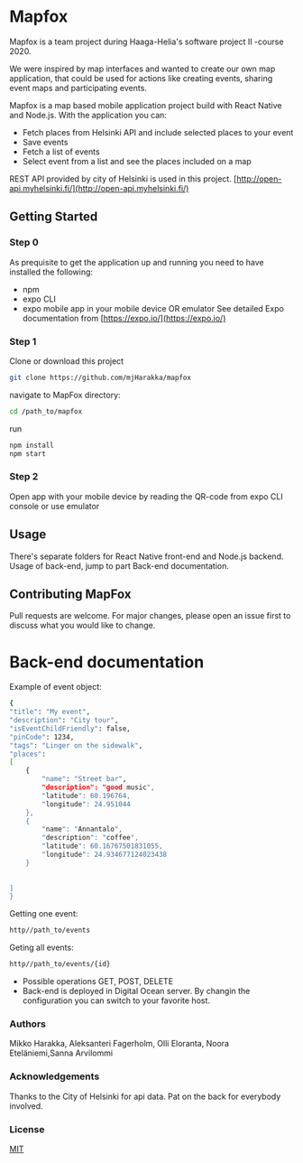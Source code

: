# Mapfox
Mapfox is a team project during Haaga-Helia's software project II -course 2020. 

We were inspired by map interfaces and wanted to create our own map application, that could be used for actions like creating events, sharing event maps and participating events.

Mapfox is a map based mobile application project build with React Native and Node.js.
With the application you can:
* Fetch places from Helsinki API and include selected places to your event
* Save events
* Fetch a list of events
* Select event from a list and see the places included on a map

REST API provided by city of Helsinki is used in this project. 
[http://open-api.myhelsinki.fi/](http://open-api.myhelsinki.fi/)

## Getting Started

### Step 0
As prequisite to get the application up and running you need to 
have installed the following:
* npm
* expo CLI
* expo mobile app in your mobile device OR emulator
See detailed Expo documentation from [https://expo.io/](https://expo.io/)

### Step 1
Clone or download this project

```bash
git clone https://github.com/mjHarakka/mapfox
```
navigate to MapFox directory:
```bash
cd /path_to/mapfox
```
run
```bash
npm install
npm start
```
### Step 2
Open app with your mobile device by reading the QR-code from expo CLI console or use emulator

## Usage
There's separate folders for React Native front-end and Node.js backend.
Usage of back-end, jump to part Back-end documentation.

## Contributing MapFox
Pull requests are welcome. For major changes, please open an issue first to discuss what you would like to change.


# Back-end documentation
Example of event object:
```Bash
{
"title": "My event",
"description": "City tour",
"isEventChildFriendly": false,
"pinCode": 1234,
"tags": "Linger on the sidewalk",
"places": 
[
	{
		"name": "Street bar",
		"description": "good music",
		"latitude": 60.196764,
		"longitude": 24.951044
	},
	{
		"name": "Annantalo",
		"description": "coffee",
		"latitude": 60.16767501831055,
		"longitude": 24.934677124023438
	}
	
	
]
}

```
Getting one event:
```Bash
http//path_to/events
```
Geting all events:
```Bash
http//path_to/events/{id}
```
* Possible operations GET, POST, DELETE 
* Back-end is deployed in Digital Ocean server. By changin the configuration you can switch to your favorite host.


### Authors
Mikko Harakka, Aleksanteri Fagerholm, Olli Eloranta, Noora Eteläniemi,Sanna Arvilommi

### Acknowledgements
Thanks to the City of Helsinki for api data. 
Pat on the back for everybody involved.

### License
[MIT](https://choosealicense.com/licenses/mit/)

